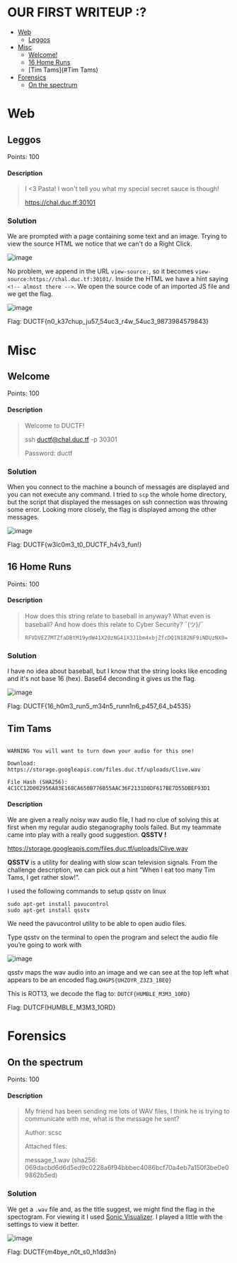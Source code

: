 # OUR FIRST WRITEUP :?
- [Web](#web)
    - [Leggos](#leggos)
- [Misc](#misc)
    - [Welcome!](#welcome)
    - [16 Home Runs](#16-home-runs)
    - [Tim Tams](#Tim Tams)
- [Forensics](#forensics)
    - [On the spectrum](#on-the-spectrum)


# <a name="web"></a> Web
## <a name="leggos"></a> Leggos
Points: 100

#### Description
>I <3 Pasta! I won't tell you what my special secret sauce is though!
>
>https://chal.duc.tf:30101

### Solution
We are prompted with a page containing some text and an image. Trying to view the source HTML we notice that we can't do a Right Click. 

![image](https://raw.githubusercontent.com/lightningsarp/CTF-Players/master/DownUnderCTF/images/web.png)

No problem, we append in the URL `view-source:`, so it becomes `view-source:https://chal.duc.tf:30101/`. Inside the HTML we have a hint saying `<!-- almost there -->`. We open the source code of an imported JS file and we get the flag.

![image](https://raw.githubusercontent.com/lightningsarp/CTF-Players/master/DownUnderCTF/images/web2.png)

Flag: DUCTF{n0_k37chup_ju57_54uc3_r4w_54uc3_9873984579843}

# <a name="misc"></a> Misc
## <a name="welcome"></a> Welcome
Points: 100

#### Description
>Welcome to DUCTF!
>
>ssh ductf@chal.duc.tf -p 30301
>
>Password: ductf


### Solution
When you connect to the machine a bounch of messages are displayed and you can not execute any command. I tried to `scp` the whole home directory, but the script that displayed the messages on ssh connection was throwing some error. Looking more closely, the flag is displayed among the other messages.

![image](https://raw.githubusercontent.com/lightningsarp/CTF-Players/master/DownUnderCTF/images/Screenshot%20from%202020-10-09%2022-31-29.png)

Flag: DUCTF{w3lc0m3_t0_DUCTF_h4v3_fun!}

## <a name="16 Home Runs"></a> 16 Home Runs
Points: 100

#### Description
>How does this string relate to baseball in anyway? What even is baseball? And how does this relate to Cyber Security? ¯(ツ)/¯
>
>`RFVDVEZ7MTZfaDBtM19ydW41X20zNG41X3J1bm4xbjZfcDQ1N182NF9iNDUzNX0=`

### Solution
I have no idea about baseball, but I know that the string looks like encoding and it's not base 16 (hex). Base64 deconding it gives us the flag.

![image](https://raw.githubusercontent.com/lightningsarp/CTF-Players/master/DownUnderCTF/images/Screenshot%20from%202020-10-09%2022-14-58.png)

Flag: DUCTF{16_h0m3_run5_m34n5_runn1n6_p457_64_b4535}

## <a name="Tim Tams"></a> Tim Tams

``` When I eat too many Tim Tams, I get rather slow!

WARNING You will want to turn down your audio for this one!

Download: https://storage.googleapis.com/files.duc.tf/uploads/Clive.wav

File Hash (SHA256): 4C1CC12D002956A83E168CA650B776B55AAC36F2131D0DF617BE7D55DBEF93D1 
```
#### Description

We are given a really noisy wav audio file, I had no clue of solving this at first when my regular audio steganography tools failed. But my teammate came into play with a really good suggestion. **QSSTV !**

https://storage.googleapis.com/files.duc.tf/uploads/Clive.wav

**QSSTV** is a utility for dealing with slow scan television signals. From the challenge description, we can pick out a hint “When I eat too many Tim Tams, I get rather slow!”.

I used the following commands to setup qsstv on linux

```
sudo apt-get install pavucontrol
sudo apt-get install qsstv
```

We need the pavucontrol utility to be able to open audio files.

Type qsstv on the terminal to open the program and select the audio file you’re going to work with

![image](https://raw.githubusercontent.com/lightningsarp/CTF-Players/master/DownUnderCTF/images/tim%20tams.png)

qsstv maps the wav audio into an image and we can see at the top left what appears to be an encoded flag.`QHGPS{UHZOYR_Z3Z3_1BEQ}`

This is ROT13, we decode the flag to: `DUTCF{HUMBLE_M3M3_1ORD}`

Flag: DUTCF{HUMBLE_M3M3_1ORD}

# <a name="forensics"></a> Forensics
## <a name="on-the-spectrum"></a> On the spectrum
Points: 100

#### Description
>My friend has been sending me lots of WAV files, I think he is trying to communicate with me, what is the message he sent?
>
>Author: scsc
>
>Attached files:
>
>   message_1.wav (sha256: 069dacbd6d6d5ed9c0228a6f94bbbec4086bcf70a4eb7a150f3be0e09862b5ed)

### Solution
We get a `.wav` file and, as the title suggest, we might find the flag in the spectogram. For viewing it I used [Sonic Visualizer](https://sonicvisualiser.org/). I played a little with the settings to view it better.

![image](https://raw.githubusercontent.com/lightningsarp/CTF-Players/master/DownUnderCTF/images/On%20the%20spectrum.png)

Flag: DUCTF{m4bye_n0t_s0_h1dd3n}
